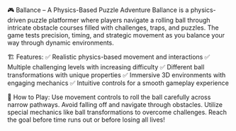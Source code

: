 🎮 Ballance – A Physics-Based Puzzle Adventure
Ballance is a physics-driven puzzle platformer where players navigate a rolling ball through intricate obstacle courses filled with challenges, traps, and puzzles. The game tests precision, timing, and strategic movement as you balance your way through dynamic environments.

🏗 Features:
✅ Realistic physics-based movement and interactions
✅ Multiple challenging levels with increasing difficulty
✅ Different ball transformations with unique properties
✅ Immersive 3D environments with engaging mechanics
✅ Intuitive controls for a smooth gameplay experience

🚀 How to Play:
Use movement controls to roll the ball carefully across narrow pathways.
Avoid falling off and navigate through obstacles.
Utilize special mechanics like ball transformations to overcome challenges.
Reach the goal before time runs out or before losing all lives!
